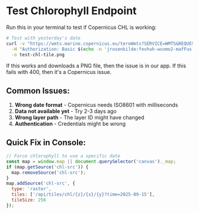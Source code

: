 # Test Chlorophyll Endpoint

Run this in your terminal to test if Copernicus CHL is working:

```bash
# Test with yesterday's date
curl -v "https://wmts.marine.copernicus.eu/teroWmts?SERVICE=WMTS&REQUEST=GetTile&VERSION=1.0.0&LAYER=OCEANCOLOUR_GLO_BGC_L4_NRT_009_102/cmems_obs-oc_glo_bgc-plankton_nrt_l4-gapfree-multi-4km_P1D_202311/CHL&STYLE=cmap:turbo&FORMAT=image/png&TILEMATRIXSET=EPSG:3857&TILEMATRIX=5&TILEROW=12&TILECOL=11&TIME=2025-09-17T00:00:00.000Z" \
  -H "Authorization: Basic $(echo -n 'jrosenkilde:fevhuh-wuvmo2-mafFus' | base64)" \
  -o test-chl-tile.png
```

If this works and downloads a PNG file, then the issue is in our app.
If this fails with 400, then it's a Copernicus issue.

## Common Issues:

1. **Wrong date format** - Copernicus needs ISO8601 with milliseconds
2. **Data not available yet** - Try 2-3 days ago
3. **Wrong layer path** - The layer ID might have changed
4. **Authentication** - Credentials might be wrong

## Quick Fix in Console:

```javascript
// Force chlorophyll to use a specific date
const map = window.map || document.querySelector('canvas')._map;
if (map.getSource('chl-src')) {
  map.removeSource('chl-src');
}
map.addSource('chl-src', {
  type: 'raster',
  tiles: ['/api/tiles/chl/{z}/{x}/{y}?time=2025-09-15'],
  tileSize: 256
});
```
